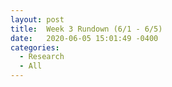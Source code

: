 ```yaml
---
layout: post
title:  Week 3 Rundown (6/1 - 6/5)
date:   2020-06-05 15:01:49 -0400
categories:
  - Research
  - All
---
```


